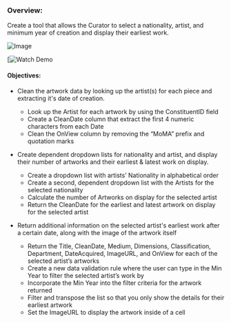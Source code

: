 

### Overview:
Create a tool that allows the Curator to select a nationality, artist, and minimum year of creation and display their earliest work.

![Image](https://github.com/user-attachments/assets/b5575520-defe-4de8-8ee5-a1c80370ce7d)

[![Watch Demo](https://github.com/user-attachments/assets/e7c11eb2-1077-491f-9f9a-fc3aedae67f8)

#### Objectives:
* Clean the artwork data by looking up the artist(s) for each piece and extracting it's date of creation.

	- Look up the Artist for each artwork by using the ConstituentID field
	- Create a CleanDate column that extract the first 4 numeric characters from each Date
	- Clean the OnView column by removing the “MoMA” prefix and quotation marks

* Create dependent dropdown lists for nationality and artist, and display their number of artworks and their earliest & latest work on display.
	- Create a dropdown list with artists’ Nationality in alphabetical order
	- Create a second, dependent dropdown list with the Artists for the selected nationality
	- Calculate the number of Artworks on display for the selected artist
	- Return the CleanDate for the earliest and latest artwork on display for the selected artist


* Return additional information on the selected artist's earliest work after a certain date, along with the image of the artwork itself
	- Return the Title, CleanDate, Medium, Dimensions, Classification, Department, DateAcquired, ImageURL, and OnView for each of the selected artist’s artworks
	- Create a new data validation rule where the user can type in the Min Year to filter the selected artist’s work by
	- Incorporate the Min Year into the filter criteria for the artwork returned
	- Filter and transpose the list so that you only show the details for their earliest artwork
	- Set the ImageURL to display the artwork inside of a cell
